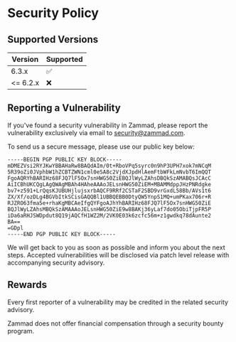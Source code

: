 # Security Policy

## Supported Versions

| Version  | Supported          |
| -------- | ------------------ |
| 6.3.x    | :white_check_mark: |
| <= 6.2.x | :x:                |

## Reporting a Vulnerability

If you've found a security vulnerability in Zammad,
please report the vulnerability exclusively via email
to [security@zammad.com](mailto:security@zammad.com).

To send us a secure message, please use our public key below:

```rsa
-----BEGIN PGP PUBLIC KEY BLOCK-----
mDMEZVsi2RYJKwYBBAHaRw8BAQdAIm/0t+RboVPq5syrc0n9hP3UPH7xok7mNCqM
5R39oZi0JVphbW1hZCBTZWN1cml0eSA8c2VjdXJpdHlAemFtbWFkLmNvbT6ImQQT
FgoAQRYhBARIHz68FJQ7lF5Ox7snHWG50ZiEBQJlWyLZAhsDBQkSzAMABQsJCAcC
AiICBhUKCQgLAgQWAgMBAh4HAheAAAoJELsnHWG50ZiEM+MBAMMdppJHzPNRdgke
bv7+z591+LrQqsKJUBUHjlujsxrbAQCF9RRf2CSTaF2SBD9vrGxdL58Bb/AVs1t6
ZX/Xf/ozDLg4BGVbItkSCisGAQQBl1UBBQEBB0DtyQW5YnpS1MQ+umPKax706r+R
RJZRO63fma5e+rhaKgMBCAeIfgQYFgoAJhYhBARIHz68FJQ7lF5Ox7snHWG50ZiE
BQJlWyLZAhsMBQkSzAMAAAoJELsnHWG50ZiE9w8BAKj36yLaf7do05ObiTjpFR5P
iDa6aRHJSWDpdut8Q19jAQCfH1WZ2M/2VK0E03k6zcfc56m+z1gwdkq78dAunte2
BA==
=GDpl
-----END PGP PUBLIC KEY BLOCK-----
```

We will get back to you as soon as possible and inform
you about the next steps. Accepted vulnerabilities will
be disclosed via patch level release with accompanying
security advisory.

## Rewards

Every first reporter of a vulnerability may be credited
in the related security advisory.

Zammad does not offer financial compensation through a
security bounty program.
